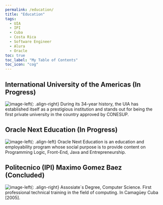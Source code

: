 ```yaml
---
permalink: /education/
title: "Education"
tags:
  - UIA
  - IPI
  - Cuba
  - Costa Rica
  - Software Engineer
  - Alura
  - Oracle
toc: true
toc_label: "My Table of Contents"
toc_icon: "cog"
---
```


## International University of the Americas (In Progress)

![image-left]({{"/assets/images/uia.jpg"|absolute_url}}){: .align-right}
During its 34-year history, the UIA has established itself as a
  prestigious institution and stands out for being the first
  private university in the country approved by CONESUP.

## Oracle Next Education (In Progress)

![image-left]({{"/assets/images/DevOracleGreen.png"|absolute_url}}){: .align-left}
Oracle Next Education is an education and employability program whose social purpose
  is to provide content on Programming Logic, Front-End, Java and Entrepreneurship.

## Politecnico (IPI) Maximo Gomez Baez (Concluded)

![image-left]({{"/assets/images/IPVCE_Camaguey_Logo.png"|absolute_url}}){: .align-right}
Assosiate´s Degree, Computer Science. First professional technical training in the field of computing.
  In Camagüey Cuba [2005].

